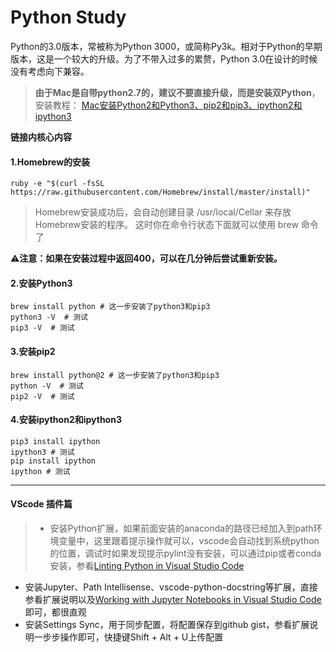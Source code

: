 # Python Study

Python的3.0版本，常被称为Python 3000，或简称Py3k。相对于Python的早期版本，这是一个较大的升级。为了不带入过多的累赘，Python 3.0在设计的时候没有考虑向下兼容。

> **由于Mac是自带python2.7的，建议不要直接升级，而是安装双Python**，安装教程：
[Mac安装Python2和Python3、pip2和pip3、ipython2和ipython3](https://www.jianshu.com/p/3701ff3399dd)

**链接内核心内容**

#### 1.Homebrew的安装
```
ruby -e "$(curl -fsSL https://raw.githubusercontent.com/Homebrew/install/master/install)"
```
> Homebrew安装成功后，会自动创建目录 /usr/local/Cellar 来存放Homebrew安装的程序。 这时你在命令行状态下面就可以使用 brew 命令了

⚠️**注意：如果在安装过程中返回400，可以在几分钟后尝试重新安装。**

#### 2.安装Python3
```
brew install python # 这一步安装了python3和pip3
python3 -V  # 测试
pip3 -V  # 测试
```

#### 3.安装pip2
```
brew install python@2 # 这一步安装了python3和pip3
python -V  # 测试
pip2 -V  # 测试
```

#### 4.安装ipython2和ipython3
```
pip3 install ipython 
ipython3 # 测试
pip install ipython
ipython # 测试
```
---

#### VScode 插件篇
> + 安装Python扩展，如果前面安装的anaconda的路径已经加入到path环境变量中，这里跟着提示操作就可以，vscode会自动找到系统python的位置，调试时如果发现提示pylint没有安装，可以通过pip或者conda安装，参看[Linting Python in Visual Studio Code](https://code.visualstudio.com/docs/python/linting)
+ 安装Jupyter、Path Intellisense、vscode-python-docstring等扩展，直接参看扩展说明以及[Working with Jupyter Notebooks in Visual Studio Code](https://code.visualstudio.com/docs/python/jupyter-support)即可，都很直观
+ 安装Settings Sync，用于同步配置，将配置保存到github gist，参看扩展说明一步步操作即可，快捷键Shift + Alt + U上传配置
